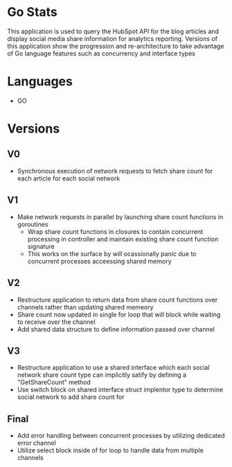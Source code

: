 # Go Stats
This application is used to query the HubSpot API for the blog articles and display social media share information for analytics reporting.
Versions of this application show the progression and re-architecture to take advantage of Go language features such as concurrency and interface types

# Languages
- GO

# Versions

## V0
* Synchronous execution of network requests to fetch share count for each article for each social network

## V1
* Make network requests in parallel by launching share count functions in goroutines
  * Wrap share count functions in closures to contain concurrent processing in controller and maintain existing share count function signature
  * This works on the surface by will ocassionally panic due to concurrent processes acceessing shared memory

## V2
* Restructure application to return data from share count functions over channels rather than updating shared memeory
* Share count now updated in single for loop that will block while waiting to receive over the channel
* Add shared data structure to define information passed over channel

## V3
* Restructure application to use a shared interface which each social network share count type can implicitly satify by defining a "GetShareCount" method
* Use switch block on shared interface struct implentor type to determine social network to add share count for

## Final
* Add error handling between concurrent processes by utilizing dedicated error channel
* Utilize select block inside of for loop to handle data from multiple channels

